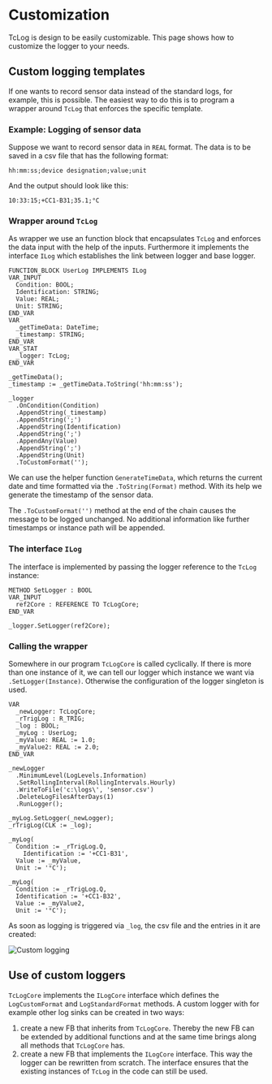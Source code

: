 # Customization
TcLog is design to be easily customizable. This page shows how to customize the logger to your needs.

## Custom logging templates
If one wants to record sensor data instead of the standard logs, for example, this is possible. The easiest way to do this is to program a wrapper around `TcLog` that enforces the specific template. 

### Example: Logging of sensor data

Suppose we want to record sensor data in `REAL` format. The data is to be saved in a csv file that has the following format:

`hh:mm:ss;device designation;value;unit`  

And the output should look like this:

`10:33:15;+CC1-B31;35.1;°C`

### Wrapper around `TcLog`

As wrapper we use an function block that encapsulates `TcLog` and enforces the data input with the help of the inputs. Furthermore it implements the interface `ILog` which establishes the link between logger and base logger. 

```
FUNCTION_BLOCK UserLog IMPLEMENTS ILog
VAR_INPUT
  Condition: BOOL;
  Identification: STRING;
  Value: REAL;
  Unit: STRING;
END_VAR
VAR
  _getTimeData: DateTime;
  _timestamp: STRING;
END_VAR
VAR_STAT
  _logger: TcLog; 
END_VAR

_getTimeData();
_timestamp := _getTimeData.ToString('hh:mm:ss');

_logger
  .OnCondition(Condition)
  .AppendString(_timestamp)
  .AppendString(';')
  .AppendString(Identification)
  .AppendString(';')
  .AppendAny(Value)
  .AppendString(';')
  .AppendString(Unit)
  .ToCustomFormat('');
```

We can use the helper function `GenerateTimeData`, which returns the current date and time formatted via the `.ToString(Format)` method. With its help we generate the timestamp of the sensor data. 

The `.ToCustomFormat('')` method at the end of the chain causes the message to be logged unchanged. No additional information like further timestamps or instance path will be appended. 

### The interface `ILog`

The interface is implemented by passing the logger reference to the `TcLog` instance:

```
METHOD SetLogger : BOOL
VAR_INPUT
  ref2Core : REFERENCE TO TcLogCore;
END_VAR

_logger.SetLogger(ref2Core);
```

### Calling the wrapper

Somewhere in our program `TcLogCore` is called cyclically. If there is more than one instance of it, we can tell our logger which instance we want via `.SetLogger(Instance)`. Otherwise the configuration of the logger singleton is used. 

```
VAR
  _newLogger: TcLogCore;
  _rTrigLog : R_TRIG;
  _log : BOOL;
  _myLog : UserLog;
  _myValue: REAL := 1.0;
  _myValue2: REAL := 2.0;
END_VAR

_newLogger
  .MinimumLevel(LogLevels.Information)
  .SetRollingInterval(RollingIntervals.Hourly)
  .WriteToFile('c:\logs\', 'sensor.csv')
  .DeleteLogFilesAfterDays(1)
  .RunLogger();
  
_myLog.SetLogger(_newLogger);
_rTrigLog(CLK := _log);

_myLog(
  Condition := _rTrigLog.Q,
    Identification := '+CC1-B31',
  Value := _myValue,
  Unit := '°C');
  
_myLog(
  Condition := _rTrigLog.Q,
  Identification := '+CC1-B32',
  Value := _myValue2,
  Unit := '°C');
```

As soon as logging is triggered via `_log`, the csv file and the entries in it are created:

![Custom logging](https://benediktgeisler.de/CustomLogging.png "Custom logging")

## Use of custom loggers
`TcLogCore` implements the `ILogCore` interface which defines the `LogCustomFormat` and `LogStandardFormat` methods. 
A custom logger with for example other log sinks can be created in two ways:
1. create a new FB that inherits from `TcLogCore`. Thereby the new FB can be extended by additional functions and at the same time brings along all methods that `TcLogCore` has.
2. create a new FB that implements the `ILogCore` interface. This way the logger can be rewritten from scratch. The interface ensures that the existing instances of `TcLog` in the code can still be used. 